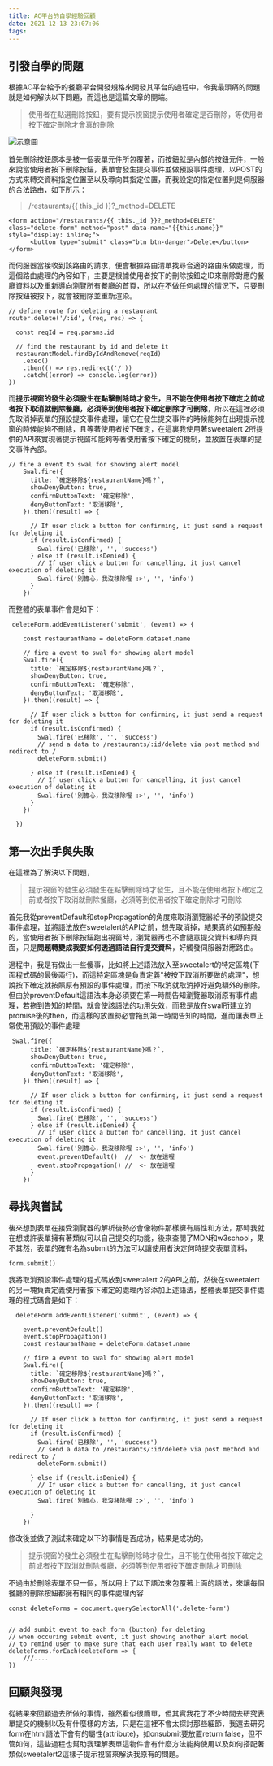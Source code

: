 ```yaml
---
title: AC平台的自學經驗回顧
date: 2021-12-13 23:07:06
tags:
---
```



## 引發自學的問題

根據AC平台給予的餐廳平台開發規格來開發其平台的過程中，令我最頭痛的問題就是如何解決以下問題，而這也是這篇文章的開端。
> 使用者在點選刪除按鈕，要有提示視窗提示使用者確定是否刪除，等使用者按下確定刪除才會真的刪除

![示意圖](https://res.cloudinary.com/dqfxgtyoi/image/upload/v1639406983/self-study-experience/example_weayrt.gif)

首先刪除按鈕原本是被一個表單元件所包覆著，而按鈕就是內部的按鈕元件，一般來說當使用者按下刪除按鈕，表單會發生提交事件並做預設事件處理，以POST的方式來轉交資料指定位置至以及導向其指定位置，而我設定的指定位置則是伺服器的合法路由，如下所示：

> /restaurants/{{ this._id }}?_method=DELETE

```
<form action="/restaurants/{{ this._id }}?_method=DELETE" class="delete-form" method="post" data-name="{{this.name}}" style="display: inline;">
      <button type="submit" class="btn btn-danger">Delete</button>
</form>
```

而伺服器當接收到該路由的請求，便會根據路由清單找尋合適的路由來做處理，而這個路由處理的內容如下，主要是根據使用者按下的刪除按鈕之ID來刪除對應的餐廳資料以及重新導向瀏覽所有餐廳的首頁，所以在不做任何處理的情況下，只要刪除按鈕被按下，就會被刪除並重新渲染。


```
// define route for deleting a restaurant
router.delete('/:id', (req, res) => {

  const reqId = req.params.id

  // find the restaurant by id and delete it
  restaurantModel.findByIdAndRemove(reqId)
    .exec()
    .then(() => res.redirect('/'))
    .catch((error) => console.log(error))
})
```

而**提示視窗的發生必須發生在點擊刪除時才發生，且不能在使用者按下確定之前或者按下取消就刪除餐廳，必須等到使用者按下確定刪除才可刪除**，所以在這裡必須先取消掉表單的預設提交事件處理，讓它在發生提交事件的時候能夠在出現提示視窗的時候能夠不刪除，且等著使用者按下確定，在這裏我使用著sweetalert 2所提供的API來實現著提示視窗和能夠等著使用者按下確定的機制，並放置在表單的提交事件內部。

```
// fire a event to swal for showing alert model
    Swal.fire({
      title: `確定移除${restaurantName}嗎？`,
      showDenyButton: true,
      confirmButtonText: '確定移除',
      denyButtonText: '取消移除',
    }).then((result) => {

      // If user click a button for confirming, it just send a request for deleting it
      if (result.isConfirmed) {
        Swal.fire('已移除', '', 'success')
      } else if (result.isDenied) {
        // If user click a button for cancelling, it just cancel execution of deleting it
        Swal.fire('別擔心，我沒移除喔 :>', '', 'info')
      }
    })
```

而整體的表單事件會是如下：
```
 deleteForm.addEventListener('submit', (event) => {

    const restaurantName = deleteForm.dataset.name

    // fire a event to swal for showing alert model
    Swal.fire({
      title: `確定移除${restaurantName}嗎？`,
      showDenyButton: true,
      confirmButtonText: '確定移除',
      denyButtonText: '取消移除',
    }).then((result) => {

      // If user click a button for confirming, it just send a request for deleting it
      if (result.isConfirmed) {
        Swal.fire('已移除', '', 'success')
        // send a data to /restaurants/:id/delete via post method and redirect to /
        deleteForm.submit()

      } else if (result.isDenied) {
        // If user click a button for cancelling, it just cancel execution of deleting it
        Swal.fire('別擔心，我沒移除喔 :>', '', 'info')
      }
    })

  })

```

## 第一次出手與失敗
在這裡為了解決以下問題，

>提示視窗的發生必須發生在點擊刪除時才發生，且不能在使用者按下確定之前或者按下取消就刪除餐廳，必須等到使用者按下確定刪除才可刪除

首先我從preventDefault和stopPropagation的角度來取消瀏覽器給予的預設提交事件處理，並將語法放在sweetalert的API之前，想先取消掉，結果真的如預期般的，當使用者按下刪除按鈕跑出視窗時，瀏覽器再也不會隨意提交資料和導向頁面，只是**問題轉變成我要如何透過語法自行提交資料**，好觸發伺服器對應路由。

過程中，我是有做出一些傻事，比如將上述語法放入至sweetalert的特定區塊(下面程式碼的最後兩行)，而這特定區塊是負責定義"被按下取消所要做的處理"，想說按下確定就按照原有預設的事件處理，而按下取消就取消掉好避免額外的刪除，但由於preventDefault這語法本身必須要在第一時間告知瀏覽器取消原有事件處理，若拖到告知的時間，就會使該語法的功用失效，而我是放在swal所建立的promise後的then，而這樣的放置勢必會拖到第一時間告知的時間，進而讓表單正常使用預設的事件處理

```
 Swal.fire({
      title: `確定移除${restaurantName}嗎？`,
      showDenyButton: true,
      confirmButtonText: '確定移除',
      denyButtonText: '取消移除',
    }).then((result) => {

      // If user click a button for confirming, it just send a request for deleting it
      if (result.isConfirmed) {
        Swal.fire('已移除', '', 'success')
      } else if (result.isDenied) {
        // If user click a button for cancelling, it just cancel execution of deleting it
        Swal.fire('別擔心，我沒移除喔 :>', '', 'info')
        event.preventDefault()  //  <- 放在這喔
        event.stopPropagation() //  <- 放在這喔
      }
    })
```
## 尋找與嘗試
後來想到表單在接受瀏覽器的解析後勢必會像物件那樣擁有屬性和方法，那時我就在想或許表單擁有著類似可以自己提交的功能，後來查閱了MDN和w3school，果不其然，表單的確有名為submit的方法可以讓使用者決定何時提交表單資料，
```
form.submit()
```
我將取消預設事件處理的程式碼放到sweetalert 2的API之前，然後在sweetalert的另一塊負責定義使用者按下確定的處理內容添加上述語法，整體表單提交事件處理的程式碼會是如下：

```
  deleteForm.addEventListener('submit', (event) => {

    event.preventDefault()
    event.stopPropagation()
    const restaurantName = deleteForm.dataset.name

    // fire a event to swal for showing alert model
    Swal.fire({
      title: `確定移除${restaurantName}嗎？`,
      showDenyButton: true,
      confirmButtonText: '確定移除',
      denyButtonText: '取消移除',
    }).then((result) => {

      // If user click a button for confirming, it just send a request for deleting it
      if (result.isConfirmed) {
        Swal.fire('已移除', '', 'success')
        // send a data to /restaurants/:id/delete via post method and redirect to /
        deleteForm.submit()

      } else if (result.isDenied) {
        // If user click a button for cancelling, it just cancel execution of deleting it
        Swal.fire('別擔心，我沒移除喔 :>', '', 'info')

      }
    })
```

修改後並做了測試來確定以下的事情是否成功，結果是成功的。

> 提示視窗的發生必須發生在點擊刪除時才發生，且不能在使用者按下確定之前或者按下取消就刪除餐廳，必須等到使用者按下確定刪除才可刪除

不過由於刪除表單不只一個，所以用上了以下語法來包覆著上面的語法，來讓每個餐廳的刪除按鈕都擁有相同的事件處理內容
```
const deleteForms = document.querySelectorAll('.delete-form')


// add sumbit event to each form (button) for deleting
// when occuring submit event, it just showing another alert model 
// to remind user to make sure that each user really want to delete
deleteForms.forEach(deleteForm => {
    ///.... 
})
```
## 回顧與發現
從結果來回顧過去所做的事情，雖然看似很簡單，但其實我花了不少時間去研究表單提交的機制以及有什麼樣的方法，只是在這裡不會太探討那些細節，我還去研究form在html語法下會有的屬性(attribute)，如onsubmit要放置return false，但不管如何，這些過程也幫助我理解表單這物件會有什麼方法能夠使用以及如何搭配著類似sweetalert2這樣子提示視窗來解決我原有的問題。